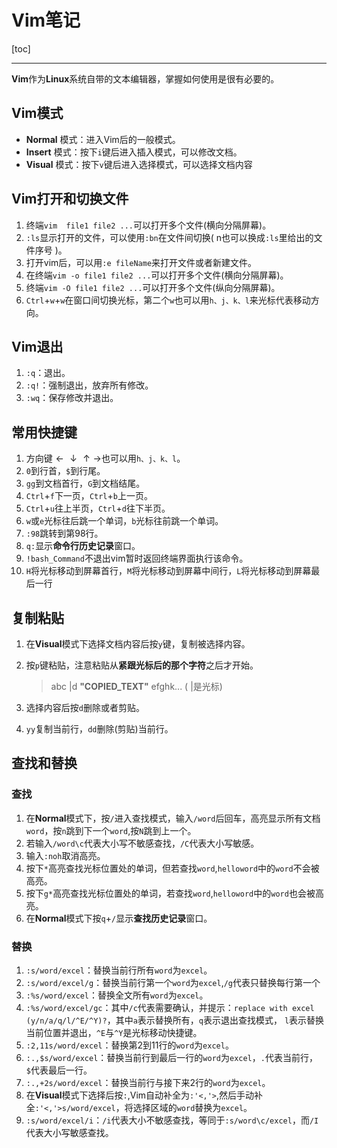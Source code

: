 # Vim笔记

[toc]

-------------------

**Vim**作为**Linux**系统自带的文本编辑器，掌握如何使用是很有必要的。

## Vim模式
* **Normal** 模式：进入Vim后的一般模式。
* **Insert** 模式：按下`i`键后进入插入模式，可以修改文档。
* **Visual** 模式：按下`v`键后进入选择模式，可以选择文档内容

## Vim打开和切换文件
1. 终端`vim  file1 file2 ...`可以打开多个文件(横向分隔屏幕)。
2. `:ls`显示打开的文件，可以使用`:bn`在文件间切换( n也可以换成`:ls`里给出的文件序号 )。
3. 打开vim后，可以用`:e fileName`来打开文件或者新建文件。 
4. 在终端`vim -o file1 file2 ...`可以打开多个文件(横向分隔屏幕)。
5. 终端`vim -O file1 file2 ...`可以打开多个文件(纵向分隔屏幕)。
6. `Ctrl`+`w`+`w`在窗口间切换光标，第二个`w`也可以用`h、j、k、l`来光标代表移动方向。

## Vim退出
1. `:q`：退出。
2. `:q!`：强制退出，放弃所有修改。
3. `:wq`：保存修改并退出。

## 常用快捷键
1. 方向键$\leftarrow\downarrow \uparrow \rightarrow$也可以用`h、j、k、l`。
2. `0`到行首，`$`到行尾。
3. `gg`到文档首行，`G`到文档结尾。
4. `Ctrl`+`f`下一页，`Ctrl`+`b`上一页。
5. `Ctrl`+`u`往上半页，`Ctrl`+`d`往下半页。
6. `w`或`e`光标往后跳一个单词，`b`光标往前跳一个单词。
7. `:98`跳转到第98行。
8. `q:`显示**命令行历史记录**窗口。
9. `!bash_Command`不退出vim暂时返回终端界面执行该命令。
10. `H`将光标移动到屏幕首行，`M`将光标移动到屏幕中间行，`L`将光标移动到屏幕最后一行

## 复制粘贴
1. 在**Visual**模式下选择文档内容后按`y`键，复制被选择内容。

2. 按`p`键粘贴，注意粘贴从**紧跟光标后的那个字符**之后才开始。
	
	>abc $\big|$d **"COPIED_TEXT"** efghk...  ( $\big|$是光标)

3. 选择内容后按`d`删除或者剪贴。
4. `yy`复制当前行，`dd`删除(剪贴)当前行。

## 查找和替换

### 查找
1. 在**Normal**模式下，按`/`进入查找模式，输入`/word`后回车，高亮显示所有文档`word`，按`n`跳到下一个`word`,按`N`跳到上一个。
2. 若输入`/word\c`代表大小写不敏感查找，`/C`代表大小写敏感。
3. 输入`:noh`取消高亮。
4. 按下`*`高亮查找光标位置处的单词，但若查找`word`,`helloword`中的`word`不会被高亮。
5. 按下`g*`高亮查找光标位置处的单词，若查找`word`,`helloword`中的`word`也会被高亮。
6. 在**Normal**模式下按`q`+`/`显示**查找历史记录**窗口。

### 替换
1. `:s/word/excel`：替换当前行所有`word`为`excel`。
2. `:s/word/excel/g`：替换当前行第一个`word`为`excel`,`/g`代表只替换每行第一个
3. `:%s/word/excel`：替换全文所有`word`为`excel`。
4. `:%s/word/excel/gc`：其中`/c`代表需要确认，并提示：`replace with excel (y/n/a/q/l/^E/^Y)?`，其中`a`表示替换所有，`q`表示退出查找模式， `l`表示替换当前位置并退出，`^E`与`^Y`是光标移动快捷键。
5. `:2,11s/word/excel`：替换第2到11行的`word`为`excel`。
6. `:.,$s/word/excel`：替换当前行到最后一行的`word`为`excel`，`.`代表当前行，`$`代表最后一行。
7. `:.,+2s/word/excel`：替换当前行与接下来2行的`word`为`excel`。
8. 在**Visual**模式下选择后按`:`,Vim自动补全为`:'<,'>`,然后手动补全`:'<,'>s/word/excel`，将选择区域的`word`替换为`excel`。
9. `:s/word/excel/i`：`/i`代表大小不敏感查找，等同于`:s/word\c/excel`，而`/I`代表大小写敏感查找。

